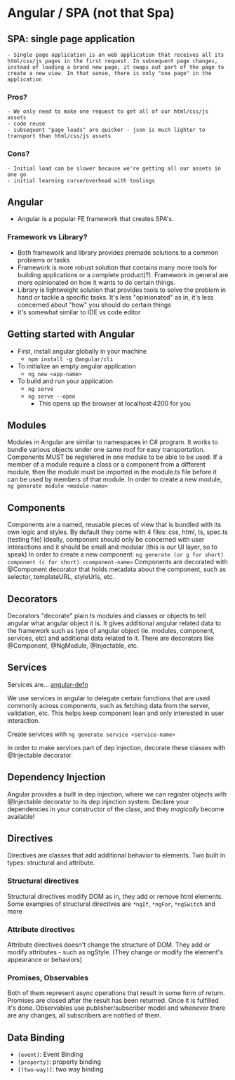 # Angular / SPA (not that Spa)

## SPA: single page application
    - Single page application is an web application that receives all its html/css/js pages in the first request. In subsequent page changes, instead of loading a brand new page, it swaps out part of the page to create a new view. In that sense, there is only "one page" in the application

### Pros?
    - We only need to make one request to get all of our html/css/js assets
    - code reuse
    - subsequent "page loads" are quicker - json is much lighter to transport than html/css/js assets

### Cons?
    - Initial load can be slower because we're getting all our assets in one go
    - initial learning curve/overhead with toolings

## Angular
- Angular is a popular FE framework that creates SPA's. 

### Framework vs Library?
- Both framework and library provides premade solutions to a common problems or tasks
- Framework is more robust solution that contains many more tools for building applications or a complete product(?). Framework in general are more opinionated on how it wants to do certain things.
- Library is lightweight solution that provides tools to solve the problem in hand or tackle a specific tasks. It's less "opinionated" as in, it's less concerned about "how" you should do certain things
- it's somewhat similar to IDE vs code editor

## Getting started with Angular
- First, install angular globally in your machine
    - `npm install -g @angular/cli`
- To initialize an empty angular application
    - `ng new <app-name>`
- To build and run your application
    - `ng serve`
    - `ng serve --open`
        - This opens up the browser at localhost:4200 for you

## Modules
Modules in Angular are similar to namespaces in C# program. It works to bundle various objects under one same roof for easy transportation. Components MUST be registered in one module to be able to be used. If a member of a module require a class or a component from a different module, then the module must be imported in the module.ts file before it can be used by members of that module.
In order to create a new module, `ng generate module <module-name>`

## Components
Components are a named, reusable pieces of view that is bundled with its own logic and styles.
By default they come with 4 files: css, html, ts, spec.ts (testing file)
Ideally, component should only be concerned with user interactions and it should be small and modular (this is our UI layer, so to speak)
In order to create a new component: `ng generate (or g for short) component (c for short) <component-name>`
Components are decorated with @Component decorator that holds metadata about the component, such as selector, templateURL, styleUrls, etc.

## Decorators
Decorators "decorate" plain ts modules and classes or objects to tell angular what angular object it is. It gives additional angular related data to the framework such as type of angular object (ie. modules, component, services, etc) and additional data related to it. There are decorators like @Component, @NgModule, @Injectable, etc.

## Services
Services are... [angular-defn](https://angular.io/guide/architecture-services)

We use services in angular to delegate certain functions that are used commonly across components, such as fetching data from the server, validation, etc. This helps keep component lean and only interested in user interaction.

Create services with `ng generate service <service-name>`

In order to make services part of dep injection, decorate these classes with @Injectable decorator.

## Dependency Injection
Angular provides a built in dep injection, where we can register objects with @Injectable decorator to its dep injection system.
Declare your dependencies in your constructor of the class, and they _magically_ become available!

## Directives
Directives are classes that add additional behavior to elements. Two built in types: structural and attribute.

### Structural directives
Structural directives modify DOM as in, they add or remove html elements.
Some examples of structural directives are `*ngIf`, `*ngFor`, `*ngSwitch` and more

### Attribute directives
Attribute directives doesn't change the structure of DOM. They add or modify attributes - such as ngStyle. (They change or modify the element's appearance or behaviors)

### Promises, Observables
Both of them represent async operations that result in some form of return. Promises are closed after the result has been returned. Once it is fulfilled it's done. Observables use publisher/subscriber model and whenever there are any changes, all subscribers are notified of them.

## Data Binding
- `(event)`: Event Binding
- `[property]`: property binding
- `[(two-way)]`: two way binding
